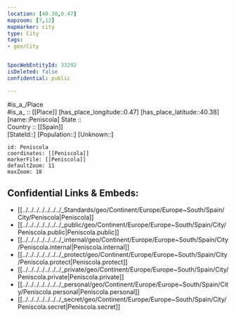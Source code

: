 ```yaml
---
location: [40.38,0.47] 
mapzoom: [7,12] 
mapmarker: city 
type: City
tags:
- geo/City


SpocWebEntityId: 33292
isDeleted: false
confidential: public

---
```

#is_a_/Place  
#is_a_ :: [[Place]] 
[has_place_longitude::0.47] 
[has_place_latitude::40.38] 
[name::Peniscola] 
State ::  
Country :: [[Spain]]  
[StateId::] 
[Population::] 
[Unknown::] 


```leaflet
id: Peniscola
coordinates: [[Peniscola]] 
markerFile: [[Peniscola]] 
defaultZoom: 11 
maxZoom: 18
```


## Confidential Links & Embeds: 
- [[../../../../../../../_Standards/geo/Continent/Europe/Europe~South/Spain/City/Peniscola|Peniscola]] 
- [[../../../../../../../_public/geo/Continent/Europe/Europe~South/Spain/City/Peniscola.public|Peniscola.public]] 
- [[../../../../../../../_internal/geo/Continent/Europe/Europe~South/Spain/City/Peniscola.internal|Peniscola.internal]] 
- [[../../../../../../../_protect/geo/Continent/Europe/Europe~South/Spain/City/Peniscola.protect|Peniscola.protect]] 
- [[../../../../../../../_private/geo/Continent/Europe/Europe~South/Spain/City/Peniscola.private|Peniscola.private]] 
- [[../../../../../../../_personal/geo/Continent/Europe/Europe~South/Spain/City/Peniscola.personal|Peniscola.personal]] 
- [[../../../../../../../_secret/geo/Continent/Europe/Europe~South/Spain/City/Peniscola.secret|Peniscola.secret]] 
